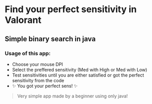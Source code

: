 # Find your perfect sensitivity in **Valorant**

## Simple binary search in java

### Usage of this app:
- Choose your mouse DPI
- Select the preffered sensitivity (Med with High or Med with Low)
- Test sensitivities until you are either satisfied or got the perfect sensitivity from the code
-   ✨ You got your perfect sens!  ✨


> Very simple app made by a beginner using only java!










